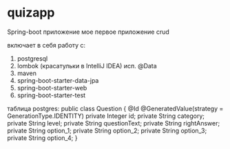# quizapp

Spring-boot приложение
мое первое приложение crud

включает в себя работу с:
1. postgresql
2. lombok (красатульки в IntelliJ IDEA) исп. @Data
3. maven
4. spring-boot-starter-data-jpa
5. spring-boot-starter-web
6. spring-boot-starter-test

таблица postgres:
public class Question {
    @Id
    @GeneratedValue(strategy = GenerationType.IDENTITY)
    private Integer id;
    private String category;
    private String level;
    private String questionText;
    private String rightAnswer;
    private String option_1;
    private String option_2;
    private String option_3;
    private String option_4;
}


